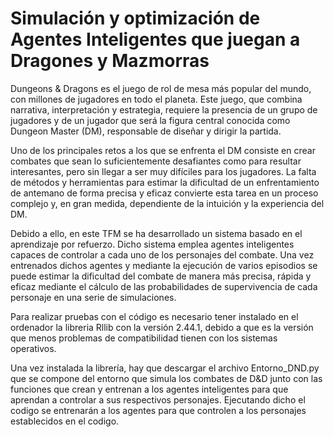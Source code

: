 # Simulación y optimización de Agentes Inteligentes que juegan a Dragones y Mazmorras

Dungeons & Dragons es el juego de rol de mesa más popular del mundo, con millones de jugadores en todo el planeta. Este juego, que combina narrativa, interpretación y estrategia, requiere la presencia de un grupo de jugadores y de un jugador que será la figura central conocida como Dungeon Master (DM), responsable de diseñar y dirigir la partida.

Uno de los principales retos a los que se enfrenta el DM consiste en crear combates que sean lo suficientemente desafiantes como para resultar interesantes, pero sin llegar a ser muy difíciles para los jugadores. La falta de métodos y herramientas para estimar la dificultad de un enfrentamiento de antemano de forma precisa y eficaz convierte esta tarea en un proceso complejo y, en gran medida, dependiente de la intuición y la experiencia del DM.

Debido a ello, en este TFM se ha desarrollado un sistema basado en el aprendizaje por refuerzo. Dicho sistema emplea agentes inteligentes capaces de controlar a cada uno de los personajes del combate. Una vez entrenados dichos agentes y mediante la ejecución de varios episodios se puede estimar la dificultad del combate de manera más precisa, rápida y eficaz mediante el cálculo de las probabilidades de supervivencia de cada personaje en una serie de simulaciones.

Para realizar pruebas con el código es necesario tener instalado en el ordenador la libreria Rllib con la versión 2.44.1, debido a que es la versión que menos problemas de compatibilidad tienen con los sistemas operativos. 

Una vez instalada la librería, hay que descargar el archivo Entorno_DND.py que se compone del entorno que simula los combates de D&D junto con las funciones que crean y entrenan a los agentes inteligentes para que aprendan a controlar a sus respectivos personajes. Ejecutando dicho el codigo se entrenarán a los agentes para que controlen a los personajes establecidos en el codigo.
